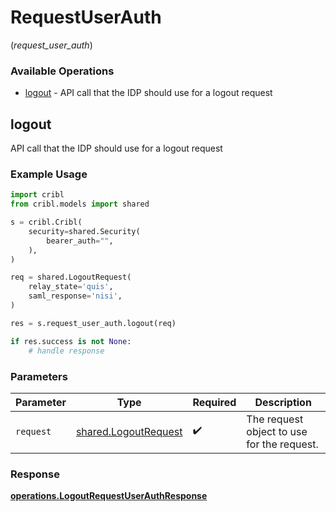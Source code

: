 # RequestUserAuth
(*request_user_auth*)

### Available Operations

* [logout](#logout) - API call that the IDP should use for a logout request

## logout

API call that the IDP should use for a logout request

### Example Usage

```python
import cribl
from cribl.models import shared

s = cribl.Cribl(
    security=shared.Security(
        bearer_auth="",
    ),
)

req = shared.LogoutRequest(
    relay_state='quis',
    saml_response='nisi',
)

res = s.request_user_auth.logout(req)

if res.success is not None:
    # handle response
```

### Parameters

| Parameter                                                    | Type                                                         | Required                                                     | Description                                                  |
| ------------------------------------------------------------ | ------------------------------------------------------------ | ------------------------------------------------------------ | ------------------------------------------------------------ |
| `request`                                                    | [shared.LogoutRequest](../../models/shared/logoutrequest.md) | :heavy_check_mark:                                           | The request object to use for the request.                   |


### Response

**[operations.LogoutRequestUserAuthResponse](../../models/operations/logoutrequestuserauthresponse.md)**

